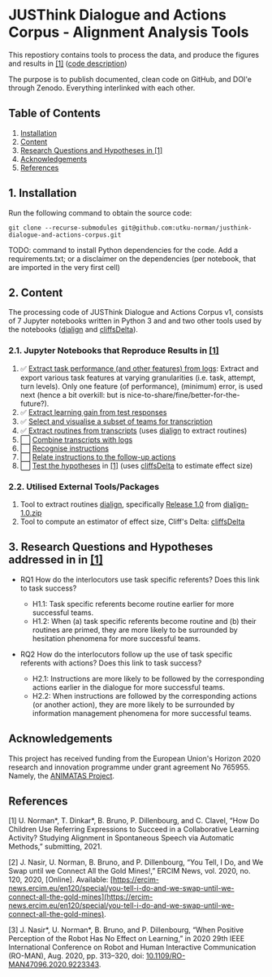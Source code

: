 # JUSThink Dialogue and Actions Corpus - Alignment Analysis Tools
This repostiory contains tools to process the data, and produce the figures and results in [[1]](#references) ([code description](#code_description))

The purpose is to publish documented, clean code on GitHub, and DOI'e through Zenodo. Everything interlinked with each other.

## Table of Contents
1. [Installation](#installation)
3. [Content](#code_description)
3. [Research Questions and Hypotheses in [1]](#rqs_hs)
4. [Acknowledgements](#acknowledgements)
4. [References](#references)


## 1. Installation <a name="installation"></a>
Run the following command to obtain the source code:
```
git clone --recurse-submodules git@github.com:utku-norman/justhink-dialogue-and-actions-corpus.git
```
TODO: command to install Python dependencies for the code. Add a requirements.txt; or a disclaimer on the dependencies (per notebook, that are imported in the very first cell)


## 2. Content <a name="content"></a>

The processing code of JUSThink Dialogue and Actions Corpus v1, consists of 7 Jupyter notebooks written in Python 3 and and two other tools used by the notebooks ([dialign](https://github.com/GuillaumeDD/dialign) and [cliffsDelta](https://github.com/neilernst/cliffsDelta)).


### 2.1. Jupyter Notebooks that Reproduce Results in [[1]](#references)

1. ✅ [Extract task performance (and other features) from logs](tools/1_extract_performance_and_other_features_from_logs.ipynb): Extract and export various task features at varying granularities (i.e. task, attempt, turn levels).
Only one feature (of performance), (minimum) error, is used next (hence a bit overkill: but is nice-to-share/fine/better-for-the-future?).
2. ✅ [Extract learning gain from test responses](tools/2_extract_learning_gain_from_test_responses.ipynb)
3. ✅ [Select and visualise a subset of teams for transcription](tools/3_visualise_transcribed_teams.ipynb)
4. ✅ [Extract routines from transcripts](tools/4_extract_routines_from_transcripts.ipynb) (uses [dialign](https://github.com/GuillaumeDD/dialign) to extract routines)
5. ⬜️ [Combine transcripts with logs](tools/5_combine_transcripts_with_logs.ipynb)
6. ⬜️ [Recognise instructions](tools/6_recognise_instructions.ipynb)
7. ⬜️ [Relate instructions to the follow-up actions](tools/7_detect_follow-up_actions.ipynb)
8. ⬜️ [Test the hypotheses](tools/8_test_the_hypotheses.ipynb) in [[1]](#references) (uses [cliffsDelta](https://github.com/neilernst/cliffsDelta) to estimate effect size)

### 2.2. Utilised External Tools/Packages

1. Tool to extract routines [dialign](https://github.com/GuillaumeDD/dialign), specifically [Release 1.0](https://github.com/GuillaumeDD/dialign/releases/tag/v1.0) from [dialign-1.0.zip](https://github.com/GuillaumeDD/dialign/releases/download/v1.0/dialign-1.0.zip)
2. Tool to compute an estimator of effect size, Cliff's Delta: [cliffsDelta](https://github.com/neilernst/cliffsDelta)

## 3. Research Questions and Hypotheses addressed in in [[1]](#references) <a name="rqs_hs"></a>

* RQ1 How do the interlocutors use task specific referents? Does this link to task success?
    * H1.1: Task specific referents become routine earlier for more successful teams.
    * H1.2: When (a) task specific referents become routine and (b) their routines are primed, they are more likely to be surrounded by hesitation phenomena for more successful teams.

* RQ2 How do the interlocutors follow up the use of task specific referents with actions? Does this link to task success?
    * H2.1: Instructions are more likely to be followed by the corresponding actions earlier in the dialogue for more successful teams.
    * H2.2: When instructions are followed by the corresponding actions (or another action), they are more likely to be surrounded by information management phenomena for more successful teams.


## Acknowledgements <a name="acknowledgements"></a>
 This project has received funding from the European Union's Horizon 2020 research and innovation programme under grant agreement No 765955. Namely, the [ANIMATAS Project](https://www.animatas.eu/).


## References <a name="references"></a>

[1] U. Norman\*, T. Dinkar\*, B. Bruno, P. Dillenbourg, and C. Clavel, “How Do Children Use Referring Expressions to Succeed in a Collaborative Learning Activity? Studying Alignment in Spontaneous Speech via Automatic Methods,” submitting, 2021.

[2] J. Nasir, U. Norman, B. Bruno, and P. Dillenbourg, “You Tell, I Do, and We Swap until we Connect All the Gold Mines!,” ERCIM News, vol. 2020, no. 120, 2020, [Online]. Available: [https://ercim-news.ercim.eu/en120/special/you-tell-i-do-and-we-swap-until-we-connect-all-the-gold-mines](https://ercim-news.ercim.eu/en120/special/you-tell-i-do-and-we-swap-until-we-connect-all-the-gold-mines).

[3] J. Nasir\*, U. Norman\*, B. Bruno, and P. Dillenbourg, “When Positive Perception of the Robot Has No Effect on Learning,” in 2020 29th IEEE International Conference on Robot and Human Interactive Communication (RO-MAN), Aug. 2020, pp. 313–320, doi: [10.1109/RO-MAN47096.2020.9223343](https://doi.org/10.1109/RO-MAN47096.2020.9223343).





